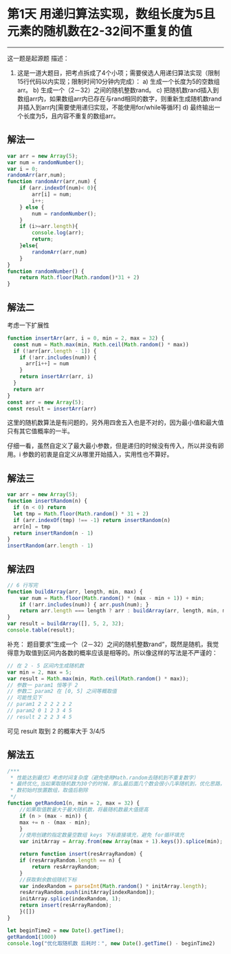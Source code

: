 # 第1天 用递归算法实现，数组长度为5且元素的随机数在2-32间不重复的值
---

这一题是起源题
描述：

1.  这是一道大题目，把考点拆成了4个小项；需要侯选人用递归算法实现（限制15行代码以内实现；限制时间10分钟内完成）：
    a) 生成一个长度为5的空数组arr。
    b) 生成一个（2－32）之间的随机整数rand。
    c) 把随机数rand插入到数组arr内，如果数组arr内已存在与rand相同的数字，则重新生成随机数rand并插入到arr内[需要使用递归实现，不能使用for/while等循环]
    d) 最终输出一个长度为5，且内容不重复的数组arr。

## 解法一

```js
var arr = new Array(5);
var num = randomNumber();
var i = 0;
randomArr(arr,num);
function randomArr(arr,num) {
    if (arr.indexOf(num)< 0){
        arr[i] = num;
        i++;
    } else {
        num = randomNumber();
    }
    if (i>=arr.length){
        console.log(arr);
        return;
    }else{
        randomArr(arr,num)
    }
}
function randomNumber() {
    return Math.floor(Math.random()*31 + 2)
}
```

## 解法二

考虑一下扩展性

```js
function insertArr(arr, i = 0, min = 2, max = 32) {
  const num = Math.max(min, Math.ceil(Math.random() * max))
  if (!arr[arr.length - 1]) {
    if (!arr.includes(num)) { 
      arr[i++] = num
    }
    return insertArr(arr, i) 
  }
  return arr 
}
const arr = new Array(5);
const result = insertArr(arr)
```

这里的随机数算法是有问题的，另外用四舍五入也是不对的，因为最小值和最大值只有其它值概率的一半。

仔细一看，虽然自定义了最大最小参数，但是递归的时候没有传入，所以并没有卵用。i 参数的初衷是自定义从哪里开始插入，实用性也不算好。

## 解法三

```js
var arr = new Array(5);
function insertRandom(n) {
  if (n < 0) return
  let tmp = Math.floor(Math.random() * 31 + 2)
  if (arr.indexOf(tmp) !== -1) return insertRandom(n)
  arr[n] = tmp
  return insertRandom(n - 1)
}
insertRandom(arr.length - 1)
```

## 解法四

```js
// 6 行写完
function buildArray(arr, length, min, max) {
    var num = Math.floor(Math.random() * (max - min + 1)) + min;
    if (!arr.includes(num)) { arr.push(num); }
    return arr.length === length ? arr : buildArray(arr, length, min, max);
}
var result = buildArray([], 5, 2, 32);
console.table(result);
```

补充：
题目要求”生成一个（2－32）之间的随机整数rand“，既然是随机，我觉得意为取值到区间内各数的概率应该是相等的。所以像这样的写法是不严谨的：

```js
// 在 2 - 5 区间内生成随机数
var min = 2, max = 5;
var result = Math.max(min, Math.ceil(Math.random() * max));
// 参数一 param1 恒等于 2
// 参数二 param2 在 [0, 5] 之间等概取值
// 可能性见下
// param1 2 2 2 2 2 2
// param2 0 1 2 3 4 5
// result 2 2 2 3 4 5
```
可见 result 取到 2 的概率大于 3/4/5

## 解法五

```js
/***
 * 性能达到最优》考虑时间复杂度（避免使用Math.random去随机到不重复数字）
 * 最终优化,当如果取随机数为30个的时候，那么最后面几个数会很小几率随机到，优化思路，将随机 
 * 数初始时放置数组，取值后剔除
 */
function getRandom1(n, min = 2, max = 32) {
    //如果取值数量大于最大随机数，将最随机数最大值提高
    if (n > (max - min)) {
    max += n - (max - min);
    }
    //使用创建的指定数量空数组 keys 下标直接填充，避免 for循环填充
    var initArray = Array.from(new Array(max + 1).keys()).splice(min);

    return function insert(resArrayRandom) {
    if (resArrayRandom.length == n) {
        return resArrayRandom;
    }
    //获取剩余数组随机下标
    var indexRandom = parseInt(Math.random() * initArray.length);
    resArrayRandom.push(initArray[indexRandom]);
    initArray.splice(indexRandom, 1);
    return insert(resArrayRandom);
    }([])
}

let beginTime2 = new Date().getTime();
getRandom1(1000)
console.log("优化取随机数 后耗时：", new Date().getTime() - beginTime2)
```
